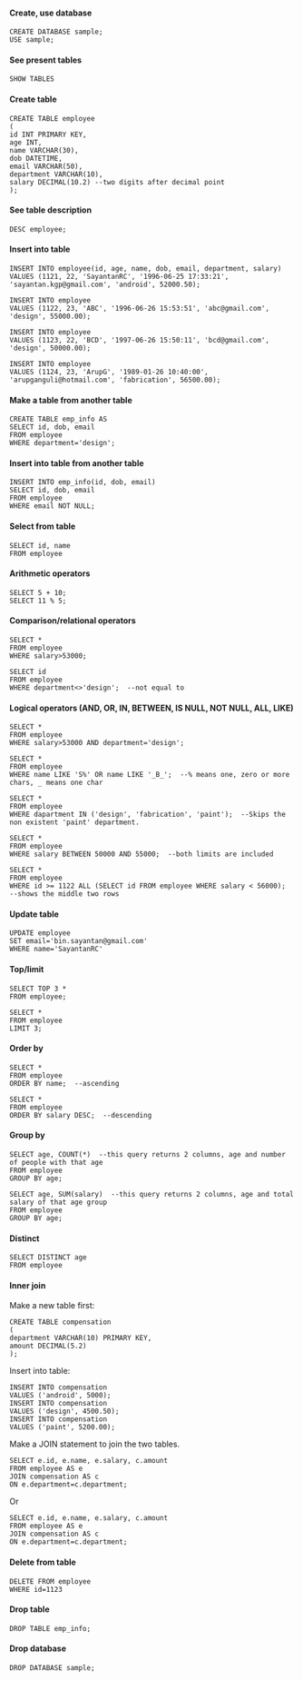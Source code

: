 #### Create, use database
```
CREATE DATABASE sample;  
USE sample;  
```
#### See present tables
```
SHOW TABLES
```
#### Create table
```
CREATE TABLE employee  
(  
id INT PRIMARY KEY,  
age INT,
name VARCHAR(30),  
dob DATETIME,  
email VARCHAR(50),  
department VARCHAR(10),  
salary DECIMAL(10.2) --two digits after decimal point  
);  
```
#### See table description
```
DESC employee;
```
#### Insert into table
```
INSERT INTO employee(id, age, name, dob, email, department, salary)  
VALUES (1121, 22, 'SayantanRC', '1996-06-25 17:33:21', 'sayantan.kgp@gmail.com', 'android', 52000.50);  
```
```
INSERT INTO employee  
VALUES (1122, 23, 'ABC', '1996-06-26 15:53:51', 'abc@gmail.com', 'design', 55000.00);  
```
```
INSERT INTO employee  
VALUES (1123, 22, 'BCD', '1997-06-26 15:50:11', 'bcd@gmail.com', 'design', 50000.00);  
```
```
INSERT INTO employee  
VALUES (1124, 23, 'ArupG', '1989-01-26 10:40:00', 'arupganguli@hotmail.com', 'fabrication', 56500.00);  
```
#### Make a table from another table
```
CREATE TABLE emp_info AS  
SELECT id, dob, email  
FROM employee  
WHERE department='design';  
```
#### Insert into table from another table
```
INSERT INTO emp_info(id, dob, email)  
SELECT id, dob, email  
FROM employee  
WHERE email NOT NULL;
```
#### Select from table
```
SELECT id, name  
FROM employee  
```
#### Arithmetic operators
```
SELECT 5 + 10;  
SELECT 11 % 5;  
```
#### Comparison/relational operators
```
SELECT *  
FROM employee  
WHERE salary>53000;  
```
```
SELECT id  
FROM employee  
WHERE department<>'design';  --not equal to
```
#### Logical operators (AND, OR, IN, BETWEEN, IS NULL, NOT NULL, ALL, LIKE)
```
SELECT *  
FROM employee  
WHERE salary>53000 AND department='design';  
```
```
SELECT *  
FROM employee  
WHERE name LIKE 'S%' OR name LIKE '_B_';  --% means one, zero or more chars, _ means one char  
```
```
SELECT *  
FROM employee  
WHERE dapartment IN ('design', 'fabrication', 'paint');  --Skips the non existent 'paint' department.
```
```
SELECT *  
FROM employee  
WHERE salary BETWEEN 50000 AND 55000;  --both limits are included
```
```
SELECT *  
FROM employee  
WHERE id >= 1122 ALL (SELECT id FROM employee WHERE salary < 56000);  --shows the middle two rows  
```
#### Update table
```
UPDATE employee  
SET email='bin.sayantan@gmail.com'  
WHERE name='SayantanRC'  
```
#### Top/limit
```
SELECT TOP 3 *  
FROM employee;
```
```
SELECT *  
FROM employee  
LIMIT 3;
```
#### Order by
```
SELECT *  
FROM employee  
ORDER BY name;  --ascending
```
```
SELECT *  
FROM employee  
ORDER BY salary DESC;  --descending
```
#### Group by
```
SELECT age, COUNT(*)  --this query returns 2 columns, age and number of people with that age
FROM employee  
GROUP BY age;  
```
```
SELECT age, SUM(salary)  --this query returns 2 columns, age and total salary of that age group
FROM employee  
GROUP BY age;  
```
#### Distinct
```
SELECT DISTINCT age  
FROM employee  
```
#### Inner join
Make a new table first:
```
CREATE TABLE compensation  
(  
department VARCHAR(10) PRIMARY KEY,  
amount DECIMAL(5.2)  
);
```
Insert into table:
```
INSERT INTO compensation  
VALUES ('android', 5000);  
INSERT INTO compensation  
VALUES ('design', 4500.50);  
INSERT INTO compensation  
VALUES ('paint', 5200.00);  
```
Make a JOIN statement to join the two tables.
```
SELECT e.id, e.name, e.salary, c.amount  
FROM employee AS e  
JOIN compensation AS c  
ON e.department=c.department;  
```
Or
```
SELECT e.id, e.name, e.salary, c.amount  
FROM employee AS e  
JOIN compensation AS c  
ON e.department=c.department;  
```
#### Delete from table
```
DELETE FROM employee  
WHERE id=1123  
```
#### Drop table
```
DROP TABLE emp_info;
```
#### Drop database
```
DROP DATABASE sample;  
```
